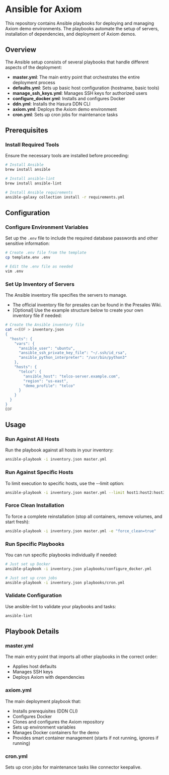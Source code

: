 # Ansible for Axiom

This repository contains Ansible playbooks for deploying and managing Axiom demo environments. The playbooks automate the setup of servers, installation of dependencies, and deployment of Axiom demos.

## Overview

The Ansible setup consists of several playbooks that handle different aspects of the deployment:

- **master.yml**: The main entry point that orchestrates the entire deployment process
- **defaults.yml**: Sets up basic host configuration (hostname, basic tools)
- **manage_ssh_keys.yml**: Manages SSH keys for authorized users
- **configure_docker.yml**: Installs and configures Docker
- **ddn.yml**: Installs the Hasura DDN CLI
- **axiom.yml**: Deploys the Axiom demo environment
- **cron.yml**: Sets up cron jobs for maintenance tasks

## Prerequisites

### Install Required Tools
Ensure the necessary tools are installed before proceeding:

```bash
# Install Ansible
brew install ansible

# Install ansible-lint
brew install ansible-lint

# Install Ansible requirements
ansible-galaxy collection install -r requirements.yml
```

## Configuration

### Configure Environment Variables
Set up the `.env` file to include the required database passwords and other sensitive information:

```bash
# Create .env file from the template
cp template.env .env

# Edit the .env file as needed
vim .env
```

### Set Up Inventory of Servers
The Ansible inventory file specifies the servers to manage.

* The official inventory file for presales can be found in the Presales Wiki.
* [Optional] Use the example structure below to create your own inventory file if needed:

```bash
# Create the Ansible inventory file
cat <<EOF > inventory.json
{
  "hosts": {
    "vars": {
      "ansible_user": "ubuntu",
      "ansible_ssh_private_key_file": "~/.ssh/id_rsa",
      "ansible_python_interpreter": "/usr/bin/python3"
    },
    "hosts": {
      "telco": {
        "ansible_host": "telco-server.example.com",
        "region": "us-east",
        "demo_profile": "telco"
      }
    }
  }
}
EOF
```

## Usage

### Run Against All Hosts
Run the playbook against all hosts in your inventory:

```bash
ansible-playbook -i inventory.json master.yml
```

### Run Against Specific Hosts
To limit execution to specific hosts, use the --limit option:

```bash
ansible-playbook -i inventory.json master.yml --limit host1:host2:host3
```

### Force Clean Installation
To force a complete reinstallation (stop all containers, remove volumes, and start fresh):

```bash
ansible-playbook -i inventory.json master.yml -e "force_clean=true"
```

### Run Specific Playbooks
You can run specific playbooks individually if needed:

```bash
# Just set up Docker
ansible-playbook -i inventory.json playbooks/configure_docker.yml

# Just set up cron jobs
ansible-playbook -i inventory.json playbooks/cron.yml
```

### Validate Configuration
Use ansible-lint to validate your playbooks and tasks:

```bash
ansible-lint
```

## Playbook Details

### master.yml
The main entry point that imports all other playbooks in the correct order:
- Applies host defaults
- Manages SSH keys
- Deploys Axiom with dependencies

### axiom.yml
The main deployment playbook that:
- Installs prerequisites (DDN CLI)
- Configures Docker
- Clones and configures the Axiom repository
- Sets up environment variables
- Manages Docker containers for the demo
- Provides smart container management (starts if not running, ignores if running)

### cron.yml
Sets up cron jobs for maintenance tasks like connector keepalive.
